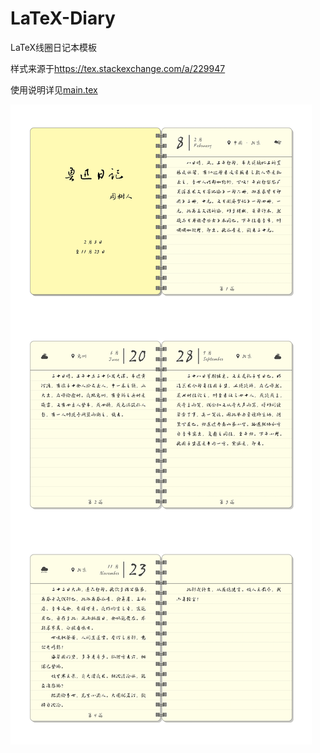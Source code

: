 # LaTeX-Diary

LaTeX线圈日记本模板

样式来源于<https://tex.stackexchange.com/a/229947>

使用说明详见[main.tex](./main.tex)

![sample](main.png)
